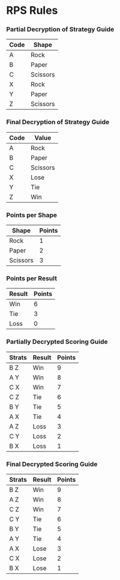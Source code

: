 # RPS Rules

### Partial Decryption of Strategy Guide
| Code | Shape    |
|------|----------|
| A    | Rock     |
| B    | Paper    |
| C    | Scissors |
| X    | Rock     |
| Y    | Paper    |
| Z    | Scissors |

### Final Decryption of Strategy Guide
| Code | Value    |
|------|----------|
| A    | Rock     |
| B    | Paper    |
| C    | Scissors |
| X    | Lose     |
| Y    | Tie      |
| Z    | Win      |

### Points per Shape
| Shape    | Points |
|----------|--------|
| Rock     | 1      |
| Paper    | 2      |
| Scissors | 3      |

### Points per Result
| Result | Points |
|--------|--------|
| Win    | 6      |
| Tie    | 3      |
| Loss   | 0      |

### Partially Decrypted Scoring Guide
| Strats | Result | Points |
|--------|--------|--------|
| B Z    | Win    | 9      |
| A Y    | Win    | 8      |
| C X    | Win    | 7      |
| C Z    | Tie    | 6      |
| B Y    | Tie    | 5      |
| A X    | Tie    | 4      |
| A Z    | Loss   | 3      |
| C Y    | Loss   | 2      |
| B X    | Loss   | 1      |

### Final Decrypted Scoring Guide
| Strats | Result | Points |
|--------|--------|--------|
| B Z    | Win    | 9      |
| A Z    | Win    | 8      |
| C Z    | Win    | 7      |
| C Y    | Tie    | 6      |
| B Y    | Tie    | 5      |
| A Y    | Tie    | 4      |
| A X    | Lose   | 3      |
| C X    | Lose   | 2      |
| B X    | Lose   | 1      |